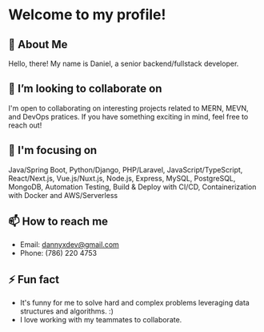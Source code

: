 # Welcome to my profile!
## 👋 About Me
Hello, there! My name is Daniel, a senior backend/fullstack developer.

## 👯 I’m looking to collaborate on
I'm open to collaborating on interesting projects related to MERN, MEVN, and DevOps pratices. If you have something exciting in mind, feel free to reach out!

## 🌱 I'm focusing on
Java/Spring Boot, Python/Django, PHP/Laravel, JavaScript/TypeScript, React/Next.js, Vue.js/Nuxt.js, Node.js, Express, MySQL, PostgreSQL, MongoDB, Automation Testing, Build & Deploy with CI/CD, Containerization with Docker and AWS/Serverless

## 📫 How to reach me
- Email: dannyxdev@gmail.com
- Phone: (786) 220 4753

## ⚡ Fun fact
- It's funny for me to solve hard and complex problems leveraging data structures and algorithms. :)
- I love working with my teammates to collaborate.
